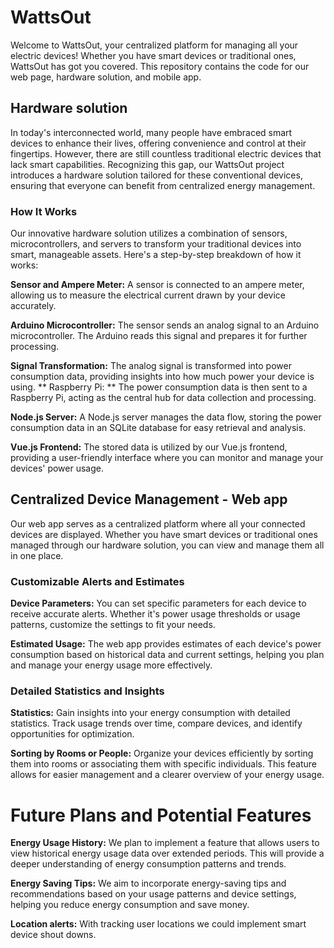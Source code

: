 # WattsOut
Welcome to WattsOut, your centralized platform for managing all your electric devices! Whether you have smart devices or traditional ones, WattsOut has got you covered. This repository contains the code for our web page, hardware solution, and mobile app.

## Hardware solution
In today's interconnected world, many people have embraced smart devices to enhance their lives, offering convenience and control at their fingertips. However, there are still countless traditional electric devices that lack smart capabilities. Recognizing this gap, our WattsOut project introduces a hardware solution tailored for these conventional devices, ensuring that everyone can benefit from centralized energy management.

### How It Works
Our innovative hardware solution utilizes a combination of sensors, microcontrollers, and servers to transform your traditional devices into smart, manageable assets. Here's a step-by-step breakdown of how it works:

**Sensor and Ampere Meter:** A sensor is connected to an ampere meter, allowing us to measure the electrical current drawn by your device accurately.

**Arduino Microcontroller:** The sensor sends an analog signal to an Arduino microcontroller. The Arduino reads this signal and prepares it for further processing.

**Signal Transformation:** The analog signal is transformed into power consumption data, providing insights into how much power your device is using.
** Raspberry Pi: ** The power consumption data is then sent to a Raspberry Pi, acting as the central hub for data collection and processing.

**Node.js Server:** A Node.js server manages the data flow, storing the power consumption data in an SQLite database for easy retrieval and analysis.

**Vue.js Frontend:** The stored data is utilized by our Vue.js frontend, providing a user-friendly interface where you can monitor and manage your devices' power usage.


## Centralized Device Management - Web app
Our web app serves as a centralized platform where all your connected devices are displayed. Whether you have smart devices or traditional ones managed through our hardware solution, you can view and manage them all in one place.

### Customizable Alerts and Estimates
**Device Parameters:** You can set specific parameters for each device to receive accurate alerts. Whether it's power usage thresholds or usage patterns, customize the settings to fit your needs.

**Estimated Usage:** The web app provides estimates of each device's power consumption based on historical data and current settings, helping you plan and manage your energy usage more effectively.

### Detailed Statistics and Insights
**Statistics:** Gain insights into your energy consumption with detailed statistics. Track usage trends over time, compare devices, and identify opportunities for optimization.

**Sorting by Rooms or People:** Organize your devices efficiently by sorting them into rooms or associating them with specific individuals. This feature allows for easier management and a clearer overview of your energy usage.

# Future Plans and Potential Features
**Energy Usage History:** We plan to implement a feature that allows users to view historical energy usage data over extended periods. This will provide a deeper understanding of energy consumption patterns and trends.

**Energy Saving Tips:** We aim to incorporate energy-saving tips and recommendations based on your usage patterns and device settings, helping you reduce energy consumption and save money.

**Location alerts:** With tracking user locations we could implement smart device shout downs.


